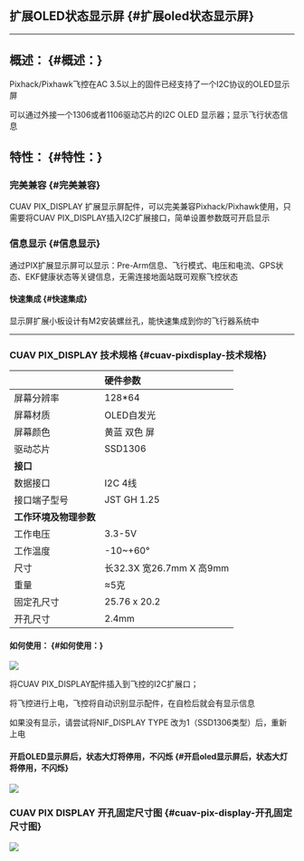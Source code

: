 ## 扩展OLED状态显示屏 {#扩展oled状态显示屏}

---

## 概述： {#概述：}

Pixhack/Pixhawk飞控在AC 3.5以上的固件已经支持了一个I2C协议的OLED显示屏

可以通过外接一个1306或者1106驱动芯片的I2C OLED 显示器；显示飞行状态信息

## 特性： {#特性：}

### 完美兼容 {#完美兼容}

CUAV PIX\_DISPLAY 扩展显示屏配件，可以完美兼容Pixhack/Pixhawk使用，只需要将CUAV PIX\_DISPLAY插入I2C扩展接口，简单设置参数既可开启显示

### 信息显示 {#信息显示}

通过PIX扩展显示屏可以显示：Pre-Arm信息、飞行模式、电压和电流、GPS状态、EKF健康状态等关键信息，无需连接地面站既可观察飞控状态

#### 快速集成 {#快速集成}

显示屏扩展小板设计有M2安装螺丝孔，能快速集成到你的飞行器系统中

---

### CUAV PIX\_DISPLAY 技术规格 {#cuav-pixdisplay-技术规格}

|  | **硬件参数** |
| :--- | :--- |
| 屏幕分辨率 | 128\*64 |
| 屏幕材质 | OLED自发光 |
| 屏幕颜色 | 黄蓝 双色 屏 |
| 驱动芯片 | SSD1306 |
| **接口** |  |
| 数据接口 | I2C 4线 |
| 接口端子型号 | JST GH 1.25 |
| **工作环境及物理参数** |  |
| 工作电压 | 3.3-5V |
| 工作温度 | -10~+60° |
| 尺寸 | 长32.3X 宽26.7mm X 高9mm |
| 重量 | ≈5克 |
| 固定孔尺寸 | 25.76 x 20.2 |
| 开孔尺寸 | 2.4mm |

#### 如何使用： {#如何使用：}

![](http://doc.cuav.net/PixHack/assets/pix_display.png)

将CUAV PIX\_DISPLAY配件插入到飞控的I2C扩展口；

将飞控进行上电，飞控将自动识别显示配件，在自检后就会有显示信息

如果没有显示，请尝试将NIF\_DISPLAY TYPE 改为1（SSD1306类型）后，重新上电

#### 开启OLED显示屏后，状态大灯将停用，不闪烁 {#开启oled显示屏后，状态大灯将停用，不闪烁}

![](http://doc.cuav.net/PixHack/assets/display_type.png)

### CUAV PIX DISPLAY 开孔固定尺寸图 {#cuav-pix-display-开孔固定尺寸图}

![](http://doc.cuav.net/PixHack/assets/PIXHACK_DISPLAY_.png)

